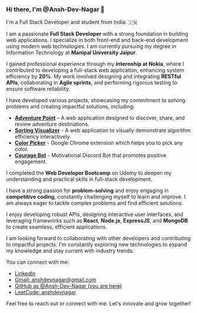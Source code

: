 ### Hi there, I'm @Ansh-Dev-Nagar 👋

I'm a Full Stack Developer and student from India. 🇮🇳

I am a passionate **Full Stack Developer** with a strong foundation in building web applications. I specialize in both front-end and back-end development using modern web technologies. I am currently pursuing my degree in Information Technology at **Manipal University Jaipur**.

I gained professional experience through my **internship at Nokia**, where I contributed to developing a full-stack web application, enhancing system efficiency by **20%**. My work involved designing and integrating **RESTful APIs**, collaborating in **Agile sprints**, and performing rigorous testing to ensure software reliability.

I have developed various projects, showcasing my commitment to solving problems and creating impactful solutions, including:

- [**Adventure Point**](https://github.com/Ansh-Dev-Nagar/Adventure_Point#readme) – A web application designed to discover, share, and review adventure destinations.
- [**Sorting Visualizer**](https://github.com/Ansh-Dev-Nagar/sorting_visualizer#readme) - A web application to visually demonstrate algorithm efficiency interactively.
- [**Color Picker**](https://github.com/Ansh-Dev-Nagar/color_picker#readme) - Google Chrome extension which helps you to pick any color.
- [**Courage Bot**](https://github.com/Ansh-Dev-Nagar/courage_bot#readme) - Motivational Discord Bot that promotes positive engagement.


I completed the **Web Developer Bootcamp** on Udemy to deepen my understanding and practical skills in full-stack development.

I have a strong passion for **problem-solving** and enjoy engaging in **competitive coding**, constantly challenging myself to learn and improve. I am always eager to tackle complex problems and find efficient solutions.

I enjoy developing robust APIs, designing interactive user interfaces, and leveraging frameworks such as **React**, **Node.js**, **ExpressJS**, and **MongoDB** to create seamless, efficient applications.

I am looking forward to collaborating with other developers and contributing to impactful projects. I'm constantly exploring new technologies to expand my knowledge and stay current with industry trends.

You can connect with me:

- [LinkedIn](https://linkedin.com/in/ansh-dev-nagar)
- [Gmail: anshdevnagar@gmail.com](mailto:anshdevnagar@gmail.com)
- [GitHub as @Ansh-Dev-Nagar (you are here)](https://github.com/Ansh-Dev-Nagar)
- [LeetCode: anshdevnagar](https://www.leetcode.com/anshdevnagar)

Feel free to reach out or connect with me. Let's innovate and grow together!





<!---
Ansh-Dev-Nagar/Ansh-Dev-Nagar is a ✨ special ✨ repository because its `README.md` (this file) appears on your GitHub profile.
You can click the Preview link to take a look at your changes.
--->
